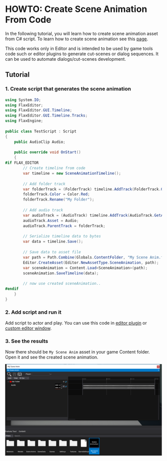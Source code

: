 # HOWTO: Create Scene Animation From Code

In the following tutorial, you will learn how to create scene animation asset from C# script. To learn how to create scene animation see this [page](../scene-animation.md).

This code works only in Editor and is intended to be used by game tools code such or editor plugins to generate cut-scenes or dialog sequences. It can be used to automate dialogs/cut-scenes development.

## Tutorial

### 1. Create script that generates the scene animation

```cs
using System.IO;
using FlaxEditor;
using FlaxEditor.GUI.Timeline;
using FlaxEditor.GUI.Timeline.Tracks;
using FlaxEngine;

public class TestScript : Script
{
    public AudioClip Audio;

    public override void OnStart()
    {
#if FLAX_EDITOR
        // Create timeline from code
        var timeline = new SceneAnimationTimeline();

        // Add folder track
        var folderTrack = (FolderTrack) timeline.AddTrack(FolderTrack.GetArchetype());
        folderTrack.Color = Color.Red;
        folderTrack.Rename("My Folder");

        // Add audio track
        var audioTrack = (AudioTrack) timeline.AddTrack(AudioTrack.GetArchetype());
        audioTrack.Asset = Audio;
        audioTrack.ParentTrack = folderTrack;

        // Serialize timeline data to bytes
        var data = timeline.Save();

        // Save data to asset file
        var path = Path.Combine(Globals.ContentFolder, "My Scene Anim.flax");
        Editor.CreateAsset(Editor.NewAssetType.SceneAnimation, path);
        var sceneAnimation = Content.Load<SceneAnimation>(path);
        sceneAnimation.SaveTimeline(data);

        // now use created sceneAnimation..
#endif
    }
}
```

### 2. Add script and run it

Add script to actor and play. You can use this code in [editor plugin](../../../scripting/plugins/index.md) or [custom editor window](../../../scripting/tutorials/custom-window.md).

### 3. See the results

Now there should be `My Scene Anim` asset in your game Content folder. Open it and see the created scene animation.

![Scene A nimation From Code](media/scene-animation-from-code.png)
